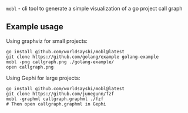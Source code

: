 `mobl` - cli tool to generate a simple visualization of a go project call graph

## Example usage

Using graphviz for small projects:
```
go install github.com/worldsayshi/mobl@latest
git clone https://github.com/golang/example golang-example
mobl -png callgraph.png ./golang-example/
open callgraph.png
```

Using Gephi for large projects:
```
go install github.com/worldsayshi/mobl@latest
git clone https://github.com/junegunn/fzf
mobl -graphml callgraph.graphml ./fzf
# Then open callgraph.graphml in Gephi
```
